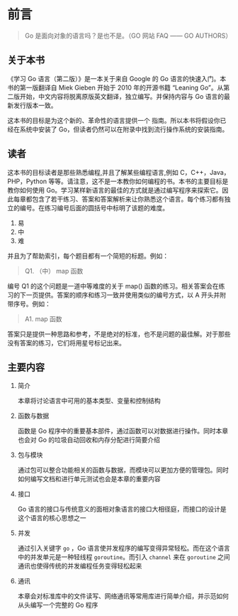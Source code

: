 # 前言

> Go 是面向对象的语言吗？是也不是。（GO 网站 FAQ —— GO AUTHORS）

## 关于本书

《学习 Go 语言（第二版）》是一本关于来自 Google 的 Go 语言的快速入门。本书的第一版翻译自 Miek Gieben 开始于 2010 年的开源书籍 “Leaning Go”。从第二版开始，中文内容将脱离原版英文翻译，独立编写。并保持内容与 Go 语言的最新发行版本一致。

这本书的目标是为这个新的、革命性的语言提供一个 指南。所以本书将假设你已经在系统中安装了 Go，但读者仍然可以在附录中找到流行操作系统的安装指南。

## 读者

这本书的目标读者是那些熟悉编程,并且了解某些编程语言,例如 C，C++，Java，PHP，Python 等等。请注意，这不是一本教你如何编程的书。本书的主要目标是教你如何使用 Go。学习某样新语言的最佳的方式就是通过编写程序来探索它。因此每章都包含了若干练习、答案和答案解析来让你熟悉这个语言。每个练习都有独立的编号。在练习编号后面的圆括号中标明了该题的难度。

1. 易
2. 中
3. 难

并且为了帮助索引，每个题目都有一个简短的标题。例如：

> Q1. （中） map 函数

编号 Q1 的这个问题是一道中等难度的关于 map\(\) 函数的练习。相关答案会在练习的下一页提供。答案的顺序和练习一致并使用类似的编号方式，以 A 开头并附带序号。例如：

> A1. map 函数

答案只是提供一种思路和参考，不是绝对的标准，也不是问题的最佳解。对于那些没有答案的练习，它们将用星号标记出来。

## 主要内容

1. 简介

   本章将讨论语言中可用的基本类型、变量和控制结构

2. 函数与数据

   函数是 Go 程序中的重要基本部件，通过函数可以对数据进行操作。同时本章也会对 Go 的垃圾自动回收和内存分配进行简要介绍

3. 包与模块

   通过包可以整合功能相关的函数与数据，而模块可以更加方便的管理包。同时如何编写文档和进行单元测试也会是本章的重要内容

4. 接口

   Go 语言的接口与传统意义的面相对象语言的接口大相径庭，而接口的设计是这个语言的核心思想之一

5. 并发

   通过引入关键字 `go` ，Go 语言使并发程序的编写变得异常轻松。而在这个语言中的并发单元是一种轻线程 `goroutine`。而引入 `channel` 来在 `goroutine` 之间通讯也使得传统的并发编程任务变得轻松起来

6. 通讯

   本章会对标准库中的文件读写、网络通讯等常用库进行简单介绍，并示范如何从头编写一个完整的 Go 程序

